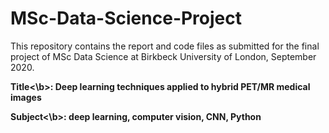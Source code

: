 # MSc-Data-Science-Project

This repository contains the report and code files as submitted for the final project of MSc Data Science at Birkbeck University of London, September 2020.

<b>Title<\b>: Deep learning techniques applied to hybrid PET/MR medical images

<b>Subject<\b>: deep learning, computer vision, CNN, Python
